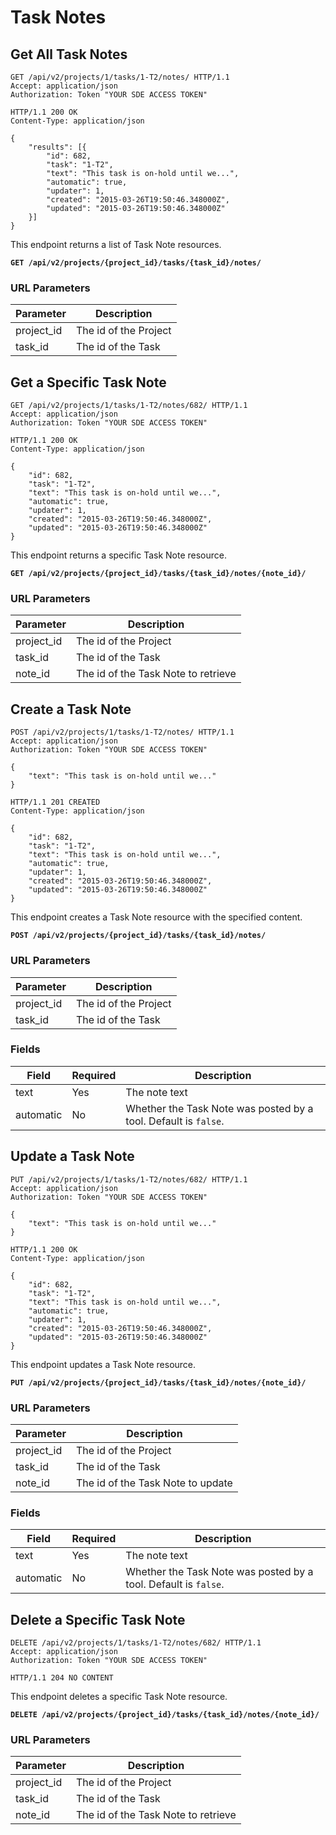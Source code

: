 # Task Notes

## Get All Task Notes

```http
GET /api/v2/projects/1/tasks/1-T2/notes/ HTTP/1.1
Accept: application/json
Authorization: Token "YOUR SDE ACCESS TOKEN"
```

```http
HTTP/1.1 200 OK
Content-Type: application/json

{
    "results": [{
        "id": 682,
        "task": "1-T2",
        "text": "This task is on-hold until we...",
        "automatic": true,
        "updater": 1,
        "created": "2015-03-26T19:50:46.348000Z",
        "updated": "2015-03-26T19:50:46.348000Z"
    }]
}
```

This endpoint returns a list of Task Note resources.

**`GET /api/v2/projects/{project_id}/tasks/{task_id}/notes/`**

### URL Parameters

Parameter  | Description
---------- | -----------
project_id | The id of the Project
task_id    | The id of the Task










## Get a Specific Task Note

```http
GET /api/v2/projects/1/tasks/1-T2/notes/682/ HTTP/1.1
Accept: application/json
Authorization: Token "YOUR SDE ACCESS TOKEN"
```

```http
HTTP/1.1 200 OK
Content-Type: application/json

{
    "id": 682,
    "task": "1-T2",
    "text": "This task is on-hold until we...",
    "automatic": true,
    "updater": 1,
    "created": "2015-03-26T19:50:46.348000Z",
    "updated": "2015-03-26T19:50:46.348000Z"
}
```

This endpoint returns a specific Task Note resource.

**`GET /api/v2/projects/{project_id}/tasks/{task_id}/notes/{note_id}/`**

### URL Parameters

Parameter  | Description
---------- | -----------
project_id | The id of the Project
task_id    | The id of the Task
note_id    | The id of the Task Note to retrieve










## Create a Task Note

```http
POST /api/v2/projects/1/tasks/1-T2/notes/ HTTP/1.1
Accept: application/json
Authorization: Token "YOUR SDE ACCESS TOKEN"

{
    "text": "This task is on-hold until we..."
}
```

```http
HTTP/1.1 201 CREATED
Content-Type: application/json

{
    "id": 682,
    "task": "1-T2",
    "text": "This task is on-hold until we...",
    "automatic": true,
    "updater": 1,
    "created": "2015-03-26T19:50:46.348000Z",
    "updated": "2015-03-26T19:50:46.348000Z"
}
```

This endpoint creates a Task Note resource with the specified content.

**`POST /api/v2/projects/{project_id}/tasks/{task_id}/notes/`**

### URL Parameters

Parameter  | Description
---------- | -----------
project_id | The id of the Project
task_id    | The id of the Task

### Fields

Field      | Required | Description
---------- |----------| -----------
text       | Yes      | The note text
automatic  | No       | Whether the Task Note was posted by a tool. Default is `false`.










## Update a Task Note

```http
PUT /api/v2/projects/1/tasks/1-T2/notes/682/ HTTP/1.1
Accept: application/json
Authorization: Token "YOUR SDE ACCESS TOKEN"

{
    "text": "This task is on-hold until we..."
}
```

```http
HTTP/1.1 200 OK
Content-Type: application/json

{
    "id": 682,
    "task": "1-T2",
    "text": "This task is on-hold until we...",
    "automatic": true,
    "updater": 1,
    "created": "2015-03-26T19:50:46.348000Z",
    "updated": "2015-03-26T19:50:46.348000Z"
}
```

This endpoint updates a Task Note resource.

**`PUT /api/v2/projects/{project_id}/tasks/{task_id}/notes/{note_id}/`**

### URL Parameters

Parameter  | Description
---------- | -----------
project_id | The id of the Project
task_id    | The id of the Task
note_id    | The id of the Task Note to update

### Fields

Field      | Required | Description
---------- |----------| -----------
text       | Yes      | The note text
automatic  | No       | Whether the Task Note was posted by a tool. Default is `false`.










## Delete a Specific Task Note

```http
DELETE /api/v2/projects/1/tasks/1-T2/notes/682/ HTTP/1.1
Accept: application/json
Authorization: Token "YOUR SDE ACCESS TOKEN"
```

```http
HTTP/1.1 204 NO CONTENT
```

This endpoint deletes a specific Task Note resource.

**`DELETE /api/v2/projects/{project_id}/tasks/{task_id}/notes/{note_id}/`**

### URL Parameters

Parameter  | Description
---------- | -----------
project_id | The id of the Project
task_id    | The id of the Task
note_id    | The id of the Task Note to retrieve

